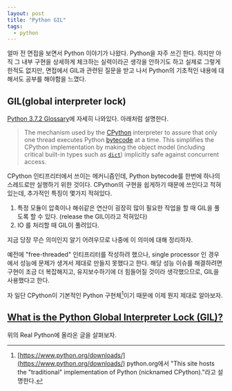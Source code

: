 ```yaml
---
layout: post
title: "Python GIL"
tags:
  - python
---
```


얼마 전 면접을 보면서 Python 이야기가 나왔다. Python을 자주 쓰긴 한다. 하지만 아직 그 내부 구현을 상세하게 체크하는 실력이라곤 생각을 안하기도 하고 실제로 그렇게 한적도 없지만, 면접에서 GIL과 관련된 질문을 받고 나서 Python의 기초적인 내용에 대해서도 공부를 해야함을 느꼈다.

## GIL(global interpreter lock)

[Python 3.7.2 Glossary](https://docs.python.org/3/glossary.html#term-global-interpreter-lock)에 자세히 나와있다. 아래처럼 설명한다.

> The mechanism used by the [CPython](https://docs.python.org/3/glossary.html#term-cpython) interpreter to assure that only one thread executes Python [bytecode](https://docs.python.org/3/glossary.html#term-bytecode) at a time. This simplifies the CPython implementation by making the object model (including critical built-in types such as  [`dict`](https://docs.python.org/3/library/stdtypes.html#dict)) implicitly safe against concurrent access.

CPython 인티프리터에서 쓰이는 메커니즘인데, Python bytecode를 한번에 하나의 스레드로만 실행하기 위한 것이다. CPython의 구현을 쉽게하기 때문에 쓰인다고 적혀있는데, 추가적인 특징이 몇가지 적혀있다.

1. 특정 모듈이 압축이나 해쉬같은 연산이 굉장히 많이 필요한 작업을 할 때 GIL을 풀도록 할 수 있다. (release the GIL이라고 적혀있다)
2. IO 를 처리할 때 GIL이 풀려있다.

지금 당장 무슨 의미인지 알기 어려우므로 나중에 이 의미에 대해 정리하자.

예전에 "free-threaded" 인티프리터를 작성하려 했으나, single processor 인 경우에서 성능에 문제가 생겨서 제대로 만들지 못했다고 한다. 해당 성능 이슈를 해결하려면 구현이 조금 더 복잡해지고, 유지보수하기에 더 힘들어질 것이라 생각했으므로, GIL을 사용했다고 한다.

자 일단 CPython이 기본적인 Python 구현체[^CPython]이기 때문에 이제 뭔지 제대로 알아보자.

## [What is the Python Global Interpreter Lock (GIL)?](https://realpython.com/python-gil/)

위의 Real Python에 올라온 글을 살펴보자.

[^CPython]: [https://www.python.org/downloads/](https://www.python.org/downloads/) python.org에서 "This site hosts the "traditional" implementation of Python (nicknamed CPython)."라고 설명한다.
